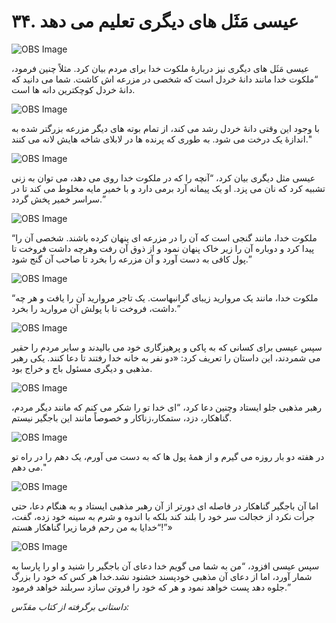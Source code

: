 # ۳۴. عیسی مَثَل های دیگری تعلیم می دهد

![OBS Image](https://cdn.door43.org/obs/jpg/360px/obs-en-34-01.jpg)

عیسی مَثَل های دیگری نیز دربارۀ ملکوت خدا برای مردم بیان کرد. مثلاً چنین فرمود، “ملکوت خدا مانند دانۀ خردل است که شخصی در مزرعه اش کاشت. شما می دانید که دانۀ خردل کوچکترین دانه ها است.

![OBS Image](https://cdn.door43.org/obs/jpg/360px/obs-en-34-02.jpg)

با وجود این وقتی دانۀ خردل رشد می کند، از تمام بوته های دیگر مزرعه بزرگتر شده به اندازۀ یک درخت می شود. به طوری که پرنده ها در لابلای شاخه هایش لانه می کنند."

![OBS Image](https://cdn.door43.org/obs/jpg/360px/obs-en-34-03.jpg)

عیسی مثل دیگری بیان کرد، “آنچه را که در ملکوت خدا روی می دهد، می توان به زنی تشبیه کرد که نان می پزد. او یک پیمانه آرد برمی دارد و با خمیر مایه مخلوط می کند تا در سراسر خمیر پخش گردد.”

![OBS Image](https://cdn.door43.org/obs/jpg/360px/obs-en-34-04.jpg)

“ملکوت خدا، مانند گنجی است که آن را در مزرعه ای پنهان کرده باشند. شخصی آن را پیدا کرد و دوباره آن را زیر خاک پنهان نمود و از ذوق آن رفت وهرچه داشت فروخت تا پول کافی به دست آورد و آن مزرعه را بخرد تا صاحب آن گنج شود.”

![OBS Image](https://cdn.door43.org/obs/jpg/360px/obs-en-34-05.jpg)

“ملکوت خدا، مانند یک مروارید زیبای گرانبهاست. یک تاجر مروارید آن را یافت و هر چه داشت، فروخت تا با پولش آن مروارید را بخرد.”

![OBS Image](https://cdn.door43.org/obs/jpg/360px/obs-en-34-06.jpg)

سپس عیسی برای کسانی که به پاکی و پرهیزگاری خود می بالیدند و سایر مردم را حقیر می شمردند، این داستان را تعریف کرد: «دو نفر به خانه خدا رفتند تا دعا کنند. یکی رهبر مذهبی و دیگری مسئول باج و خراج بود.

![OBS Image](https://cdn.door43.org/obs/jpg/360px/obs-en-34-07.jpg)

رهبر مذهبی جلو ایستاد وچنین دعا کرد، “ای خدا تو را شکر می کنم که مانند دیگر مردم، گناهکار، دزد، ستمکار،زناکار و خصوصاً مانند این باجگیر نیستم.

![OBS Image](https://cdn.door43.org/obs/jpg/360px/obs-en-34-08.jpg)

در هفته دو بار روزه می گیرم و از همۀ پول ها که به دست می آورم، یک دهم را در راه تو می دهم."

![OBS Image](https://cdn.door43.org/obs/jpg/360px/obs-en-34-09.jpg)

اما آن باجگیر گناهکار در فاصله ای دورتر از آن رهبر مذهبی ایستاد و به هنگام دعا، حتی جرأت نکرد از خجالت سر خود را بلند کند بلکه با اندوه و شرم به سینه خود زده، گفت، “خدایا به من رحم فرما زیرا گناهکار هستم!”»

![OBS Image](https://cdn.door43.org/obs/jpg/360px/obs-en-34-10.jpg)

سپس عیسی افزود، “من به شما می گویم خدا دعای آن باجگیر را شنید و او را پارسا به شمار آورد، اما از دعای آن مذهبی خودپسند خشنود نشد.خدا هر کس که خود را بزرگ جلوه دهد پست خواهد نمود و هر که خود را فروتن سازد سربلند خواهد فرمود.”

_داستانی برگرفته از کتاب مقدّس:_